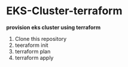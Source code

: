 # EKS-Cluster-terraform

**provision eks cluster using terraform**
1. Clone this repository
2. teeraform init
3. terraform plan 
4. terraform apply
